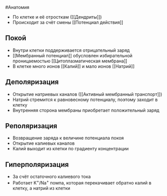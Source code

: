 #Анатомия 
- По клетке и её отросткам ([[Дендриты]])
- Происходит за счёт смены [[Потенциал действия]]
## Покой
- Внутри клетки поддерживается отрицательный заряд
- [[Мембранный потенциал]] обусловлен избирательной проницаемостью [[Цитоплазматическая мембрана]]
- В клетке много ионов [[Калий]] и мало ионов [[Натрий]]
## Деполяризация
- Открытие натриевых каналов ([[Активный мембранный транспорт]])
- Натрий стремится к равновесному потенциалу, поэтому заходит в клетку
- Внутренняя сторона мембраны приобретает положительный заряд
## Реполяризация
- Возвращение заряда к величине потенциала покоя
- Открытие калиевых каналов
- Калий выходит из клетки по градиенту концентрации
## Гиперполяризация
- За счёт остаточного калиевого тока
- Работает K<sup>+</sup>/Na<sup>+</sup> помпа, которая перекачивает обратно калий в клетку, а натрий из клетки